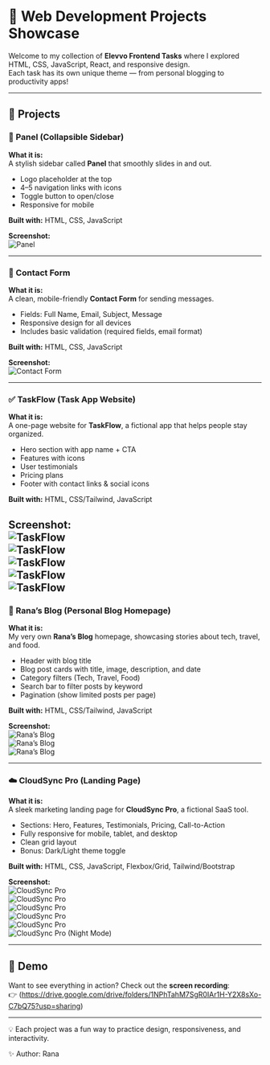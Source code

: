 # 🌟 Web Development Projects Showcase  

Welcome to my collection of **Elevvo Frontend Tasks** where I explored HTML, CSS, JavaScript, React, and responsive design.  
Each task has its own unique theme — from personal blogging to productivity apps!  

---

## 📂 Projects  

### **📂 Panel (Collapsible Sidebar)**  
**What it is:**  
A stylish sidebar called **Panel** that smoothly slides in and out.  
- Logo placeholder at the top  
- 4–5 navigation links with icons  
- Toggle button to open/close  
- Responsive for mobile  

**Built with:** HTML, CSS, JavaScript  

**Screenshot:**  
![Panel](./Screenshots/panel.png)  

---

### **📧 Contact Form**  
**What it is:**  
A clean, mobile-friendly **Contact Form** for sending messages.  
- Fields: Full Name, Email, Subject, Message  
- Responsive design for all devices  
- Includes basic validation (required fields, email format)  

**Built with:** HTML, CSS, JavaScript  

**Screenshot:**  
![Contact Form](./screenshots/CF1.png)  

---

### **✅ TaskFlow (Task App Website)**  
**What it is:**  
A one-page website for **TaskFlow**, a fictional app that helps people stay organized.  
- Hero section with app name + CTA  
- Features with icons  
- User testimonials  
- Pricing plans  
- Footer with contact links & social icons  

**Built with:** HTML, CSS/Tailwind, JavaScript  

**Screenshot:**  
![TaskFlow](./screenshots/taskflow1.png)  
![TaskFlow](./screenshots/taskflow2.png)  
![TaskFlow](./screenshots/taskflow3.png)  
![TaskFlow](./screenshots/taskflow4.png)  
![TaskFlow](./screenshots/taskflow5.png)  
---

### **📝 Rana’s Blog (Personal Blog Homepage)**  
**What it is:**  
My very own **Rana’s Blog** homepage, showcasing stories about tech, travel, and food.  
- Header with blog title  
- Blog post cards with title, image, description, and date  
- Category filters (Tech, Travel, Food)  
- Search bar to filter posts by keyword  
- Pagination (show limited posts per page)  

**Built with:**  HTML, CSS/Tailwind, JavaScript  

**Screenshot:**  
![Rana’s Blog](./screenshots/blog1.png)  
![Rana’s Blog](./screenshots/blogf2.png)  
![Rana’s Blog](./screenshots/blog3.png)  


---

### **☁️ CloudSync Pro (Landing Page)**  
**What it is:**  
A sleek marketing landing page for **CloudSync Pro**, a fictional SaaS tool.  
- Sections: Hero, Features, Testimonials, Pricing, Call-to-Action  
- Fully responsive for mobile, tablet, and desktop  
- Clean grid layout  
- Bonus: Dark/Light theme toggle  

**Built with:** HTML, CSS, JavaScript, Flexbox/Grid, Tailwind/Bootstrap  

**Screenshot:**  
![CloudSync Pro](./screenshots/CS1.png)  
![CloudSync Pro](./screenshots/CS2.png)  
![CloudSync Pro](./screenshots/CS3.png)  
![CloudSync Pro](./screenshots/CS4.png)  
![CloudSync Pro](./screenshots/CS5.png)  
![CloudSync Pro (Night Mode)](./Screenshots/CSNM.png)  

---

## 🎥 Demo  

Want to see everything in action? Check out the **screen recording**:  
👉 (https://drive.google.com/drive/folders/1NPhTahM7SgR0IAr1H-Y2X8sXo-C7bQ75?usp=sharing)

---

💡 Each project was a fun way to practice design, responsiveness, and interactivity.

✨ Author: Rana

